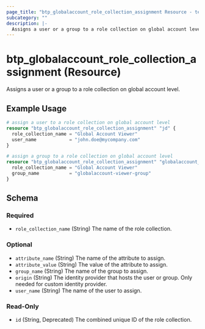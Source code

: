 ```yaml
---
page_title: "btp_globalaccount_role_collection_assignment Resource - terraform-provider-btp"
subcategory: ""
description: |-
  Assigns a user or a group to a role collection on global account level.
---
```


# btp_globalaccount_role_collection_assignment (Resource)

Assigns a user or a group to a role collection on global account level.

## Example Usage

```terraform
# assign a user to a role collection on global account level
resource "btp_globalaccount_role_collection_assignment" "jd" {
  role_collection_name = "Global Account Viewer"
  user_name            = "john.doe@mycompany.com"
}

# assign a group to a role collection on global account level
resource "btp_globalaccount_role_collection_assignment" "globalaccount_viewer_group" {
  role_collection_name = "Global Account Viewer"
  group_name           = "globalaccount-viewer-group"
}
```

<!-- schema generated by tfplugindocs -->
## Schema

### Required

- `role_collection_name` (String) The name of the role collection.

### Optional

- `attribute_name` (String) The name of the attribute to assign.
- `attribute_value` (String) The value of the attribute to assign.
- `group_name` (String) The name of the group to assign.
- `origin` (String) The identity provider that hosts the user or group. Only needed for custom identity provider.
- `user_name` (String) The name of the user to assign.

### Read-Only

- `id` (String, Deprecated) The combined unique ID of the role collection.



